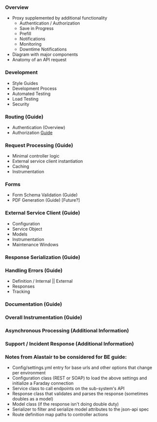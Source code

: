 ### Overview
- Proxy supplemented by additional functionality
  - Authentication / Authorization
  - Save in Progress
  - Prefill
  - Notifications
  - Monitoring
  - Downtime Notifications
- Diagram with major components
- Anatomy of an API request

### Development
- Style Guides
- Development Process
- Automated Testing
- Load Testing
- Security

### Routing (Guide)
- Authentication (Overview)
- Authorization [Guide](https://github.com/department-of-veterans-affairs/vets.gov-team/blob/master/Work%20Practices/Engineering/Design%20Docs/authorization%20design%20doc.md)

### Request Processing (Guide)
- Minimal controller logic
- External service client instantiation
- Caching
- Instrumentation

### Forms
- Form Schema Validation (Guide)
- PDF Generation (Guide) [Future?]

### External Service Client (Guide)
- Configuration
- Service Object
- Models
- Instrumentation
- Maintenance Windows

### Response Serialization (Guide)

### Handling Errors (Guide)
- Definition / Internal || External
- Responses
- Tracking

### Documentation (Guide)

### Overall Instrumentation (Guide)
### Asynchronous Processing (Additional Information)
### Support / Incident Response (Additional Information)

### Notes from Alastair to be considered for BE guide:
- Config/settings.yml entry for base urls and other options that change per environment
- Configuration class (REST or SOAP) to load the above settings and initialize a Faraday connection
- Service class to call endpoints on the sub-system's API
- Response class that validates and parses the response (sometimes doubles as a model)
- Model class (if the response isn't doing double duty)
- Serializer to filter and serialize model attributes to the json-api spec
- Route definition map paths to controller actions
